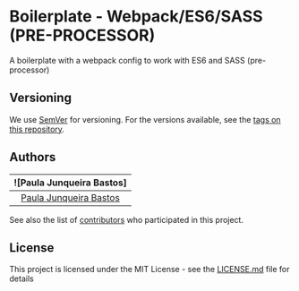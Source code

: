 # Boilerplate - Webpack/ES6/SASS (PRE-PROCESSOR)

A boilerplate with a webpack config to work with ES6 and SASS (pre-processor)


## Versioning

We use [SemVer](http://semver.org/) for versioning. For the versions available, see the [tags on this repository](https://github.com/your/project/tags).


## Authors

| ![Paula Junqueira Bastos]|
|:---------------------:|
|  [Paula Junqueira Bastos](https://bitbucket.org/paulajbastos/)   |

See also the list of [contributors](https://bitbucket.org/paulajbastos/webpack-es6-sass-boilerplate/contributors) who participated in this project.

## License

This project is licensed under the MIT License - see the [LICENSE.md](LICENSE.md) file for details
